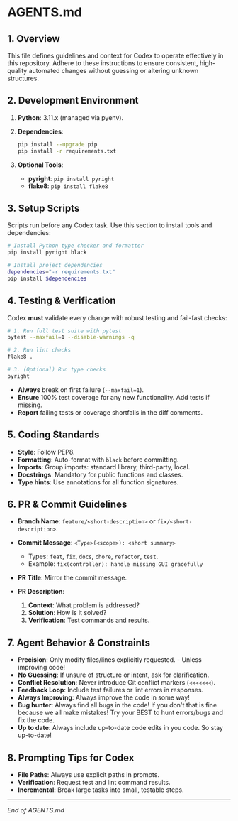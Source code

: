 # AGENTS.md

## 1. Overview

This file defines guidelines and context for Codex to operate effectively in this repository. Adhere to these instructions to ensure consistent, high-quality automated changes without guessing or altering unknown structures.

## 2. Development Environment

1. **Python**: 3.11.x (managed via pyenv).
2. **Dependencies**:

   ```bash
   pip install --upgrade pip
   pip install -r requirements.txt
   ```
3. **Optional Tools**:

   * **pyright**: `pip install pyright`
   * **flake8**: `pip install flake8`

## 3. Setup Scripts

Scripts run before any Codex task. Use this section to install tools and dependencies:

```bash
# Install Python type checker and formatter
pip install pyright black

# Install project dependencies
dependencies="-r requirements.txt"
pip install $dependencies
```

## 4. Testing & Verification

Codex **must** validate every change with robust testing and fail-fast checks:

```bash
# 1. Run full test suite with pytest
pytest --maxfail=1 --disable-warnings -q

# 2. Run lint checks
flake8 .

# 3. (Optional) Run type checks
pyright
```

* **Always** break on first failure (`--maxfail=1`).
* **Ensure** 100% test coverage for any new functionality. Add tests if missing.
* **Report** failing tests or coverage shortfalls in the diff comments.

## 5. Coding Standards

* **Style**: Follow PEP8.
* **Formatting**: Auto-format with `black` before committing.
* **Imports**: Group imports: standard library, third-party, local.
* **Docstrings**: Mandatory for public functions and classes.
* **Type hints**: Use annotations for all function signatures.

## 6. PR & Commit Guidelines

* **Branch Name**: `feature/<short-description>` or `fix/<short-description>`.
* **Commit Message**: `<Type>(<scope>): <short summary>`

  * Types: `feat`, `fix`, `docs`, `chore`, `refactor`, `test`.
  * Example: `fix(controller): handle missing GUI gracefully`
* **PR Title**: Mirror the commit message.
* **PR Description**:

  1. **Context**: What problem is addressed?
  2. **Solution**: How is it solved?
  3. **Verification**: Test commands and results.

## 7. Agent Behavior & Constraints

* **Precision**: Only modify files/lines explicitly requested. - Unless improving code!
* **No Guessing**: If unsure of structure or intent, ask for clarification.
* **Conflict Resolution**: Never introduce Git conflict markers (`<<<<<<<`).
* **Feedback Loop**: Include test failures or lint errors in responses.
* **Always Improving**: Always improve the code in some way!
* **Bug hunter**: Always find all bugs in the code! If you don't that is fine because we all make mistakes! Try your BEST to hunt errors/bugs and fix the code.
*  **Up to date**: Always include up-to-date code edits in you code. So stay up-to-date!

## 8. Prompting Tips for Codex

* **File Paths**: Always use explicit paths in prompts.
* **Verification**: Request test and lint command results.
* **Incremental**: Break large tasks into small, testable steps.

---

*End of AGENTS.md*
